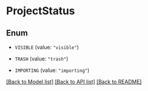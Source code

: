 # ProjectStatus

## Enum


* `VISIBLE` (value: `"visible"`)

* `TRASH` (value: `"trash"`)

* `IMPORTING` (value: `"importing"`)


[[Back to Model list]](../README.md#documentation-for-models) [[Back to API list]](../README.md#documentation-for-api-endpoints) [[Back to README]](../README.md)


